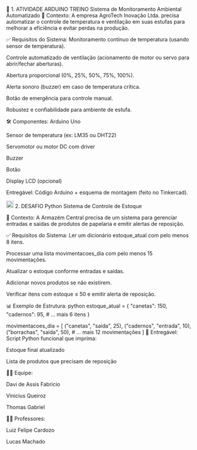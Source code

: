 🧪 1. ATIVIDADE ARDUINO TREINO
Sistema de Monitoramento Ambiental Automatizado
🎯 Contexto:
A empresa AgroTech Inovação Ltda. precisa automatizar o controle de temperatura e ventilação em suas estufas para melhorar a eficiência e evitar perdas na produção.

✅ Requisitos do Sistema:
Monitoramento contínuo de temperatura (usando sensor de temperatura).

Controle automatizado de ventilação (acionamento de motor ou servo para abrir/fechar aberturas).

Abertura proporcional (0%, 25%, 50%, 75%, 100%).

Alerta sonoro (buzzer) em caso de temperatura crítica.

Botão de emergência para controle manual.

Robustez e confiabilidade para ambiente de estufa.

🛠 Componentes:
Arduino Uno

Sensor de temperatura (ex: LM35 ou DHT22)

Servomotor ou motor DC com driver

Buzzer

Botão

Display LCD (opcional)

Entregável:
Código Arduino + esquema de montagem (feito no Tinkercad).

<img src="https://upload.wikimedia.org/wikipedia/commons/thumb/c/c3/Python-logo-notext.svg/1869px-Python-logo-notext.svg.png" width="20" height="20">  2. DESAFIO Python
Sistema de Controle de Estoque

🎯 Contexto:
A Armazém Central precisa de um sistema para gerenciar entradas e saídas de produtos de papelaria e emitir alertas de reposição.

✅ Requisitos do Sistema:
Ler um dicionário estoque_atual com pelo menos 8 itens.

Processar uma lista movimentacoes_dia com pelo menos 15 movimentações.

Atualizar o estoque conforme entradas e saídas.

Adicionar novos produtos se não existirem.

Verificar itens com estoque ≤ 50 e emitir alerta de reposição.

📊 Exemplo de Estrutura:
python
estoque_atual = {
    "canetas": 150,
    "cadernos": 95,
    # ... mais 6 itens
}

movimentacoes_dia = [
    ("canetas", "saída", 25),
    ("cadernos", "entrada", 10),
    ("borrachas", "saída", 50),
    # ... mais 12 movimentações
]
📌 Entregável:
Script Python funcional que imprima:

Estoque final atualizado

Lista de produtos que precisam de reposição

👨‍💻 Equipe:

Davi de Assis Fabricio

Vinicius Queiroz

Thomas Gabriel

👨‍💻 Professores:

Luiz Felipe Cardozo

Lucas Machado
